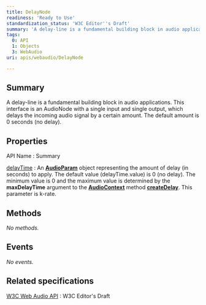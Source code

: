 ```yaml
---
title: DelayNode
readiness: 'Ready to Use'
standardization_status: 'W3C Editor''s Draft'
summary: 'A delay-line is a fundamental building block in audio applications. This interface is an AudioNode with a single input and single output, which delays the incoming audio signal by a certain amount. The default amount is 0 seconds (no delay).'
tags:
  0: API
  1: Objects
  3: WebAudio
uri: apis/webaudio/DelayNode

---
```

## <span>Summary</span>

A delay-line is a fundamental building block in audio applications. This interface is an AudioNode with a single input and single output, which delays the incoming audio signal by a certain amount. The default amount is 0 seconds (no delay).

## <span>Properties</span>

API Name
:   Summary

[delayTime](/apis/webaudio/DelayNode/delayTime)
:   An [**AudioParam**](/apis/webaudio/AudioParam) object representing the amount of delay (in seconds) to apply. The default value (delayTime.value) is 0 (no delay). The minimum value is 0 and the maximum value is determined by the **maxDelayTime** argument to the [**AudioContext**](/apis/webaudio/AudioContext) method [**createDelay**](/apis/webaudio/AudioContext/createDelay). This parameter is k-rate.

## <span>Methods</span>

*No methods.*

## <span>Events</span>

*No events.*

## <span>Related specifications</span>

[W3C Web Audio API](http://webaudio.github.io/web-audio-api/)
:   W3C Editor's Draft
